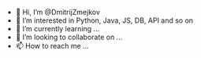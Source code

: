 - 👋 Hi, I’m @DmitrijZmejkov
- 👀 I’m interested in Python, Java, JS, DB, API and so on
- 🌱 I’m currently learning ...
- 💞️ I’m looking to collaborate on ...
- 📫 How to reach me ...

<!---
DmitrijZmejkov/DmitrijZmejkov is a ✨ special ✨ repository because its `README.md` (this file) appears on your GitHub profile.
You can click the Preview link to take a look at your changes.
--->
